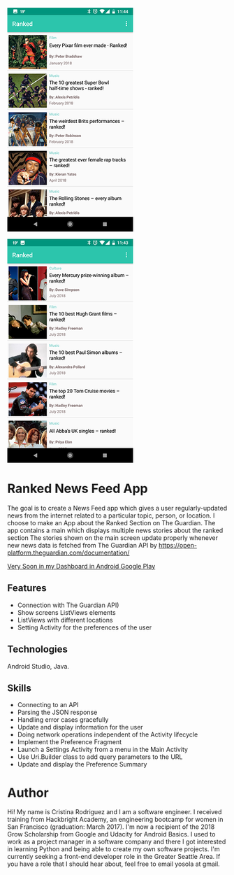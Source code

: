 ![Ranked News Feed](https://github.com/Yosolita1978/RankedFeedApp/blob/master/app/src/main/res/drawable/screenshotone.png?raw=true)

![Ranked News Feed](https://github.com/Yosolita1978/RankedFeedApp/blob/master/app/src/main/res/drawable/screenshottwo.png?raw=true)

# Ranked News Feed App
The goal is to create a News Feed app which gives a user regularly-updated news from the internet related to a particular topic, person, or location. I choose to make an App about the Ranked Section on The Guardian.
The app contains a main which displays multiple news stories about the ranked section
The stories shown on the main screen update properly whenever new news data is fetched from The Guardian API by https://open-platform.theguardian.com/documentation/



[Very Soon in my Dashboard in Android Google Play](https://play.google.com/store/apps/developer?id=yosola)


## Features
* Connection with The Guardian API)
* Show screens ListViews elements
* ListViews with different locations
* Setting Activity for the preferences of the user


## Technologies
Android Studio, Java.

## Skills
* Connecting to an API
* Parsing the JSON response
* Handling error cases gracefully
* Update and display information for the user
* Doing network operations independent of the Activity lifecycle
* Implement the Preference Fragment
* Launch a Settings Activity from a menu in the Main Activity
* Use Uri.Builder class to add query parameters to the URL
* Update and display the Preference Summary


# Author
Hi! My name is Cristina Rodriguez and I am a software engineer. I received training from Hackbright Academy, an engineering bootcamp for women in San Francisco (graduation: March 2017). I'm now a recipient of the 2018 Grow Scholarship from Google and Udacity for Android Basics. I used to work as a project manager in a software company and there I got interested in learning Python and being able to create my own software projects. I'm currently seeking a front-end developer role in the Greater Seattle Area. If you have a role that I should hear about, feel free to email yosola at gmail.
